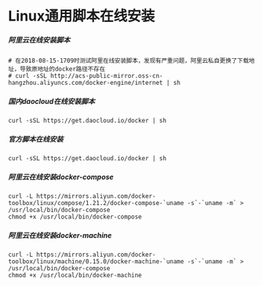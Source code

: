 # Linux通用脚本在线安装

##### 阿里云在线安装脚本
```
# 在2018-08-15-1709时测试阿里在线安装脚本，发现有严重问题，阿里云私自更换了下载地址，导致原地址的docker路径不存在
# curl -sSL http://acs-public-mirror.oss-cn-hangzhou.aliyuncs.com/docker-engine/internet | sh
```

##### 国内daocloud在线安装脚本
```
curl -sSL https://get.daocloud.io/docker | sh
```

##### 官方脚本在线安装
```
curl -sSL https://get.daocloud.io/docker | sh
```

##### 阿里云在线安装docker-compose
```
curl -L https://mirrors.aliyun.com/docker-toolbox/linux/compose/1.21.2/docker-compose-`uname -s`-`uname -m` > /usr/local/bin/docker-compose
chmod +x /usr/local/bin/docker-compose
```

##### 阿里云在线安装docker-machine
```
curl -L https://mirrors.aliyun.com/docker-toolbox/linux/machine/0.15.0/docker-machine-`uname -s`-`uname -m` > /usr/local/bin/docker-compose
chmod +x /usr/local/bin/docker-machine
```